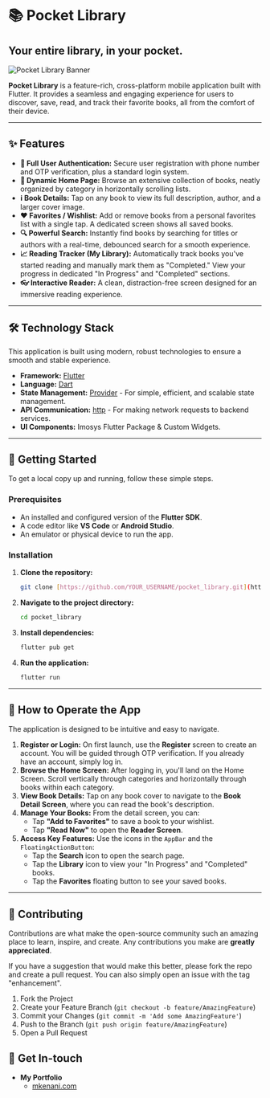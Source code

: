 # 📚 Pocket Library
## Your entire library, in your pocket.

![Pocket Library Banner](https://placehold.co/1200x400/2D3E50/FFFFFF/png?text=Pocket+Library)

**Pocket Library** is a feature-rich, cross-platform mobile application built with Flutter. It provides a seamless and engaging experience for users to discover, save, read, and track their favorite books, all from the comfort of their device.

---

## ✨ Features

* **👤 Full User Authentication:** Secure user registration with phone number and OTP verification, plus a standard login system.
* **📖 Dynamic Home Page:** Browse an extensive collection of books, neatly organized by category in horizontally scrolling lists.
* **ℹ️ Book Details:** Tap on any book to view its full description, author, and a larger cover image.
* **❤️ Favorites / Wishlist:** Add or remove books from a personal favorites list with a single tap. A dedicated screen shows all saved books.
* **🔍 Powerful Search:** Instantly find books by searching for titles or authors with a real-time, debounced search for a smooth experience.
* **📈 Reading Tracker (My Library):** Automatically track books you've started reading and manually mark them as "Completed." View your progress in dedicated "In Progress" and "Completed" sections.
* **👓 Interactive Reader:** A clean, distraction-free screen designed for an immersive reading experience.

---

## 🛠️ Technology Stack

This application is built using modern, robust technologies to ensure a smooth and stable experience.

* **Framework:** [Flutter](https://flutter.dev/)
* **Language:** [Dart](https://dart.dev/)
* **State Management:** [Provider](https://pub.dev/packages/provider) - For simple, efficient, and scalable state management.
* **API Communication:** [http](https://pub.dev/packages/http) - For making network requests to backend services.
* **UI Components:** Imosys Flutter Package & Custom Widgets.

---

## 🚀 Getting Started

To get a local copy up and running, follow these simple steps.

### Prerequisites

* An installed and configured version of the **Flutter SDK**.
* A code editor like **VS Code** or **Android Studio**.
* An emulator or physical device to run the app.

### Installation

1.  **Clone the repository:**
    ```sh
    git clone [https://github.com/YOUR_USERNAME/pocket_library.git](https://github.com/YOUR_USERNAME/pocket_library.git)
    ```
2.  **Navigate to the project directory:**
    ```sh
    cd pocket_library
    ```
3.  **Install dependencies:**
    ```sh
    flutter pub get
    ```
4.  **Run the application:**
    ```sh
    flutter run
    ```

---

## 📖 How to Operate the App

The application is designed to be intuitive and easy to navigate.

1.  **Register or Login:** On first launch, use the **Register** screen to create an account. You will be guided through OTP verification. If you already have an account, simply log in.
2.  **Browse the Home Screen:** After logging in, you'll land on the Home Screen. Scroll vertically through categories and horizontally through books within each category.
3.  **View Book Details:** Tap on any book cover to navigate to the **Book Detail Screen**, where you can read the book's description.
4.  **Manage Your Books:** From the detail screen, you can:
    * Tap **"Add to Favorites"** to save a book to your wishlist.
    * Tap **"Read Now"** to open the **Reader Screen**.
5.  **Access Key Features:** Use the icons in the `AppBar` and the `FloatingActionButton`:
    * Tap the **Search** icon to open the search page.
    * Tap the **Library** icon to view your "In Progress" and "Completed" books.
    * Tap the **Favorites** floating button to see your saved books.

---

## 🤝 Contributing

Contributions are what make the open-source community such an amazing place to learn, inspire, and create. Any contributions you make are **greatly appreciated**.

If you have a suggestion that would make this better, please fork the repo and create a pull request. You can also simply open an issue with the tag "enhancement".

1.  Fork the Project
2.  Create your Feature Branch (`git checkout -b feature/AmazingFeature`)
3.  Commit your Changes (`git commit -m 'Add some AmazingFeature'`)
4.  Push to the Branch (`git push origin feature/AmazingFeature`)
5.  Open a Pull Request

## 🤝 Get In-touch
 * **My Portfolio**
   * [mkenani.com](https://bece21-mkenani.github.io/myBrand/)
